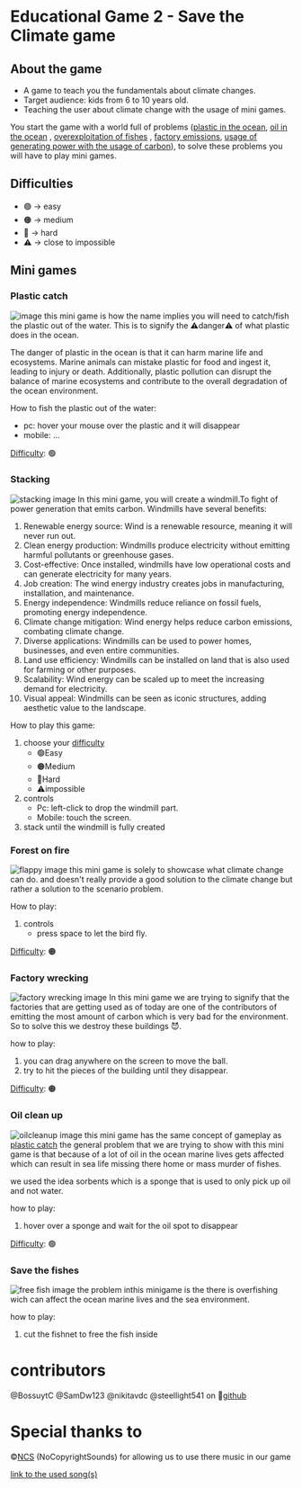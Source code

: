 # Educational Game 2 - Save the Climate game
## About the game
- A game to teach you the fundamentals about climate changes.
- Target audience: kids from 6 to 10 years old.
- Teaching the user about climate change with the usage of mini games.

You start the game with a world full of problems ([plastic in the ocean](#plastic-catch), [oil in the ocean](#oil-clean-up) , [overexploitation of fishes](#save-the-fishes) , [factory emissions](#factory-wrecking), [usage of generating power with the usage of carbon](#stacking)), to solve these problems you will have to play mini games.

## Difficulties
- :green_circle: &rarr; easy
- :orange_circle: &rarr; medium
- :red_circle: &rarr; hard
- :warning: &rarr; close to impossible
## Mini games
### Plastic catch
![image](assets/plasticgame.png)
this mini game is how the name implies you will need to catch/fish the plastic out of the water.
This is to signify the :warning:danger:warning: of what plastic does in the ocean.

The danger of plastic in the ocean is that it can harm marine life and ecosystems. Marine animals can mistake plastic for food and ingest it, leading to injury or death. Additionally, plastic pollution can disrupt the balance of marine ecosystems and contribute to the overall degradation of the ocean environment.

How to fish the plastic out of the water:
- pc: hover your mouse over the plastic and it will disappear
- mobile: ...

[Difficulty](#difficulties): :green_circle:
### Stacking
![stacking image](assets/turbinegame.png)
In this mini game, you will create a windmill.To fight of power generation that emits carbon. Windmills have several benefits:
1. Renewable energy source: Wind is a renewable resource, meaning it will never run out.
2. Clean energy production: Windmills produce electricity without emitting harmful pollutants or greenhouse gases.
3. Cost-effective: Once installed, windmills have low operational costs and can generate electricity for many years.
4. Job creation: The wind energy industry creates jobs in manufacturing, installation, and maintenance.
5. Energy independence: Windmills reduce reliance on fossil fuels, promoting energy independence.
6. Climate change mitigation: Wind energy helps reduce carbon emissions, combating climate change.
7. Diverse applications: Windmills can be used to power homes, businesses, and even entire communities.
8. Land use efficiency: Windmills can be installed on land that is also used for farming or other purposes.
9. Scalability: Wind energy can be scaled up to meet the increasing demand for electricity.
10. Visual appeal: Windmills can be seen as iconic structures, adding aesthetic value to the landscape.

How to play this game:
1. choose your [difficulty](#difficulties)
    - :green_circle:Easy 
    - :orange_circle:Medium 
    - :red_circle:Hard 
    - :warning:impossible
2. controls
    - Pc: left-click to drop the windmill part.
    - Mobile: touch the screen.
3. stack until the windmill is fully created

### Forest on fire
![flappy image](CodeGame/assets/markdown/screenshot_flappy.png)
this mini game is solely to showcase what climate change can do. and doesn't really provide a good solution to the climate change but rather a solution to the scenario problem.

How to play:
1. controls
    - press space to let the bird fly.

[Difficulty](#difficulties): :orange_circle:

### Factory wrecking
![factory wrecking image](assets/factorygame.png)
In this mini game we are trying to signify that the factories that are getting used as of today are one of the contributors of emitting the most amount of carbon which is very bad for the environment. So to solve this we destroy these buildings :smiling_imp:.

how to play:
1. you can drag anywhere on the screen to move the ball.
2. try to hit the pieces of the building until they disappear.

[Difficulty](#difficulties): :orange_circle:
### Oil clean up
![oilcleanup image](assets/oilgame.png)
this mini game has the same concept of gameplay as [plastic catch](#plastic-catch)
the general problem that we are trying to show with this mini game is that because of a lot of oil in the ocean marine lives gets affected which can result in sea life missing there home or mass murder of fishes.

we used the idea sorbents which is a sponge that is used to only pick up oil and not water.

how to play:
1. hover over a sponge and wait for the oil spot to disappear

[Difficulty](#difficulties): :green_circle:
### Save the fishes
![free fish image](assets/freethefish.png)
the problem inthis minigame is the there is overfishing wich can affect the ocean marine lives and the sea environment.

how to play:
1. cut the fishnet to free the fish inside

# contributors
@BossuytC @SamDw123 @nikitavdc @steellight541
on :office:[github](https://github.com/vives-project-xp/EducationalGame2/)
# Special thanks to
&copy;[NCS](https://www.ncs.io) (NoCopyrightSounds) for allowing us to use there music in our game

[link to the used song(s)](https://youtu.be/HBluMFFdoPk)
